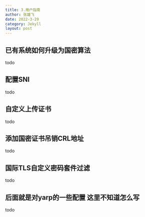 ```yaml
---
title: 3.用户指南
author: 张雄飞
date: 2022-3-29
category: Jekyll
layout: post
---
```


## 已有系统如何升级为国密算法

todo

## 配置SNI

todo

## 自定义上传证书

todo

## 添加国密证书吊销CRL地址

todo

## 国际TLS自定义密码套件过滤

todo

## 后面就是对yarp的一些配置 这里不知道怎么写

todo

